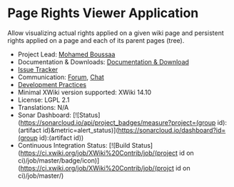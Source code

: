 # Page Rights Viewer Application

Allow visualizing actual rights applied on a given wiki page and persistent rights applied on a page and each of its parent pages (tree).

* Project Lead: [Mohamed Boussaa](http://www.xwiki.org/xwiki/bin/view/XWiki/mouhb)
* Documentation & Downloads: [Documentation & Download](https://extensions.xwiki.org/xwiki/bin/view/Extension/Page%20Rights%20Viewer%20Application/)
* [Issue Tracker](https://jira.xwiki.org/browse/PRVA)
* Communication: [Forum](https://forum.xwiki.org/), [Chat](https://dev.xwiki.org/xwiki/bin/view/Community/Chat)
* [Development Practices](https://dev.xwiki.org)
* Minimal XWiki version supported: XWiki 14.10
* License: LGPL 2.1
* Translations: N/A
* Sonar Dashboard: [![Status](https://sonarcloud.io/api/project_badges/measure?project=(group id):(artifact id)&metric=alert_status)](https://sonarcloud.io/dashboard?id=(group id):(artifact id))
* Continuous Integration Status: [![Build Status](https://ci.xwiki.org/job/XWiki%20Contrib/job/(project id on ci)/job/master/badge/icon)](https://ci.xwiki.org/job/XWiki%20Contrib/job/(projct id on ci)/job/master/)

